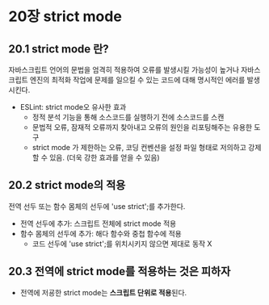# 20장 strict mode
## 20.1 strict mode 란?
자바스크립트 언어의 문법을 엄격히 적용하여 오류를 발생시킬 가능성이 높거나 자바스크립트 엔진의 최적화 작업에 문제를 일으킬 수 있는 코드에 대해 명시적인 에러를 발생시킨다.
- ESLint: strict mode오 유사한 효과
  - 정적 분석 기능을 통해 소스코드를 실행하기 전에 소스코드를 스캔
  - 문법적 오류, 잠재적 오류까지 찾아내고 오류의 원인을 리포팅해주는 유용한 도구
  - strict mode 가 제한하는 오류, 코딩 컨벤션을 설정 파일 형태로 저의하고 강제할 수 있음. (더욱 강한 효과를 얻을 수 있음)
 
## 20.2 strict mode의 적용
전역 선두 또는 함수 몸체의 선두에 'use strict';를 추가한다.
- 전역 선두에 추가: 스크립트 전체에 strict mode 적용
- 함수 몸체의 선두에 추가: 해다 함수와 중첩 함수에 적용
  - 코드 선두에 'use strict';를 위치시키지 않으면 제대로 동작 X

## 20.3 전역에 strict mode를 적용하는 것은 피하자
- 전역에 저굥한 strict mode는 **스크립트 단위로 적용**된다.
